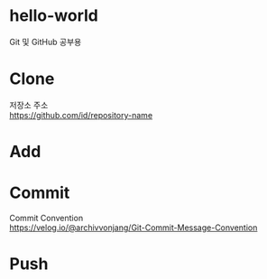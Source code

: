 # hello-world
Git 및 GitHub 공부용

# Clone
저장소 주소   
https://github.com/id/repository-name


# Add

# Commit

Commit Convention   
https://velog.io/@archivvonjang/Git-Commit-Message-Convention

# Push